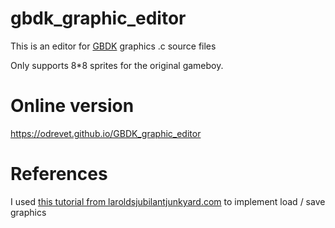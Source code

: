 # gbdk_graphic_editor

This is an editor for [GBDK](https://github.com/gbdk-2020/gbdk-2020) graphics .c source files

Only supports 8*8 sprites for the original gameboy. 

# Online version 

https://odrevet.github.io/GBDK_graphic_editor

# References

I used [this tutorial from laroldsjubilantjunkyard.com](https://laroldsjubilantjunkyard.com/tutorials/how-to-make-a-gameboy-game/sprites-and-backgrounds/)
to implement load / save graphics